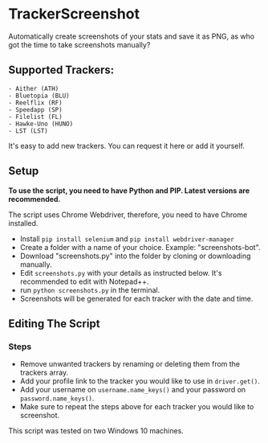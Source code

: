 # TrackerScreenshot
Automatically create screenshots of your stats and save it as PNG, as who got the time to take screenshots manually? 


## Supported Trackers:
    - Aither (ATH)
    - Bluetopia (BLU)
    - Reelflix (RF)
    - Speedapp (SP)
    - Filelist (FL)
    - Hawke-Uno (HUNO)
    - LST (LST)

It's easy to add new trackers. You can request it here or add it yourself. 
    

##  Setup

**To use the script, you need to have Python and PIP. Latest versions are recommended.**

The script uses Chrome Webdriver, therefore, you need to have Chrome installed. 

- Install `pip install selenium` and `pip install webdriver-manager`
- Create a folder with a name of your choice. Example: "screenshots-bot". 
- Download "screenshots.py" into the folder by cloning or downloading manually. 
- Edit `screenshots.py` with your details as instructed below. It's recommended to edit with Notepad++. 
- run `python screenshots.py` in the terminal.
- Screenshots will be generated for each tracker with the date and time.


## Editing The Script 

### Steps
- Remove unwanted trackers by renaming or deleting them from the trackers array. 
- Add your profile link to the tracker you would like to use in `driver.get()`. 
- Add your username on `username.name_keys()` and your password on `password.name_keys()`. 
- Make sure to repeat the steps above for each tracker you would like to screenshot. 


This script was tested on two Windows 10 machines. 
